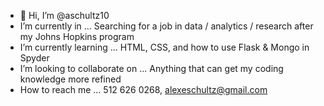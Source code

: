 - 👋 Hi, I’m @aschultz10
- I’m currently in ... Searching for a job in data / analytics / research after my Johns Hopkins program
- I’m currently learning ... HTML, CSS, and how to use Flask & Mongo in Spyder
- I’m looking to collaborate on ... Anything that can get my coding knowledge more refined 
- How to reach me ... 512 626 0268, alexeschultz@gmail.com

<!---
aschultz10/aschultz10 is a ✨ special ✨ repository because its `README.md` (this file) appears on your GitHub profile.
You can click the Preview link to take a look at your changes.
--->
